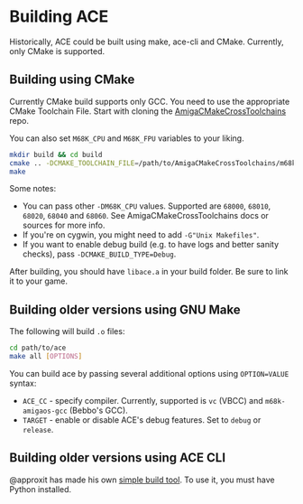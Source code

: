 # Building ACE

Historically, ACE could be built using make, ace-cli and CMake. Currently, only CMake is supported.

## Building using CMake

Currently CMake build supports only GCC. You need to use the appropriate
CMake Toolchain File. Start with cloning the
[AmigaCMakeCrossToolchains](https://github.com/AmigaPorts/AmigaCMakeCrossToolchains) repo.

You can also set `M68K_CPU` and `M68K_FPU` variables to your liking.

``` sh
mkdir build && cd build
cmake .. -DCMAKE_TOOLCHAIN_FILE=/path/to/AmigaCMakeCrossToolchains/m68k.cmake -DM68K_TOOLCHAIN_PATH=/path/to/toolchain -DM68K_CPU=68000 -DM68K_FPU=soft
make
```

Some notes:

- You can pass other `-DM68K_CPU` values. Supported are `68000`, `68010`, `68020`, `68040` and `68060`. See AmigaCMakeCrossToolchains docs or sources for more info.
- If you're on cygwin, you might need to add `-G"Unix Makefiles"`.
- If you want to enable debug build (e.g. to have logs and better sanity checks), pass `-DCMAKE_BUILD_TYPE=Debug`.

After building, you should have `libace.a` in your build folder.
Be sure to link it to your game.

## Building older versions using GNU Make

The following will build `.o` files:

``` sh
cd path/to/ace
make all [OPTIONS]
```

You can build ace by passing several additional options using `OPTION=VALUE`
syntax:

- `ACE_CC` - specify compiler. Currently, supported is `vc` (VBCC) and
  `m68k-amigaos-gcc` (Bebbo's GCC).
- `TARGET` - enable or disable ACE's debug features. Set to `debug` or `release`.

## Building older versions using ACE CLI

@approxit has made his own [simple build tool](https://github.com/approxit/ace-cli/).
To use it, you must have Python installed.
